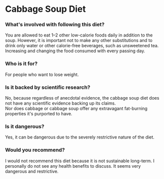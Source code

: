# Cabbage Soup Diet
### What's involved with following this diet? 
You are allowed to eat 1–2 other low-calorie foods daily in addition to the soup. However, it is important not to make any other substitutions and to drink only water or other calorie-free beverages, such as unsweetened tea.
Increasing and changing the food consumed with every passing day. 
### Who is it for? 
For people who want to lose weight. 
### Is it backed by scientific research? 
No, because regardless of anecdotal evidence, the cabbage soup diet does not have any scientific evidence backing  up its claims.  
Nor does cabbage or cabbage soup offer any extravagant fat-burning properties it's purported to have.
### Is it dangerous? 
Yes, it can be dangerous due to the severely restrictive nature of the diet. 
### Would you recommend? 
I would not recommend this diet because it is not sustainable long-term. I personally do not see any health benefits to discuss. It seems very dangerous and restrictive. 